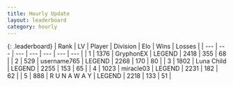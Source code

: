 ```yaml
---
title: Hourly Update
layout: leaderboard
category: hourly
---
```


{: .leaderboard}
| Rank | LV | Player | Division | Elo | Wins | Losses |
| --- | --- | --- | --- | --- | --- | --- |
| <span data-change="0">1</span> | 1376 | <span title="ID: 315148">GryphonEX</span> | LEGEND | <span data-change="0">2418</span> | <span data-change="0">355</span> | <span data-change="0">68</span> |
| <span data-change="0">2</span> | 529 | <span title="ID: 188640">username765</span> | LEGEND | <span data-change="0">2268</span> | <span data-change="0">170</span> | <span data-change="0">80</span> |
| <span data-change="0">3</span> | 1802 | <span title="ID: 164871">Luna Child</span> | LEGEND | <span data-change="0">2255</span> | <span data-change="0">153</span> | <span data-change="0">65</span> |
| <span data-change="0">4</span> | 1023 | <span title="ID: 416373">miracle03</span> | LEGEND | <span data-change="3">2231</span> | <span data-change="1">182</span> | <span data-change="0">62</span> |
| <span data-change="0">5</span> | 888 | <span title="ID: 66144">R U N A W A Y</span> | LEGEND | <span data-change="0">2218</span> | <span data-change="0">133</span> | <span data-change="0">51</span> |
